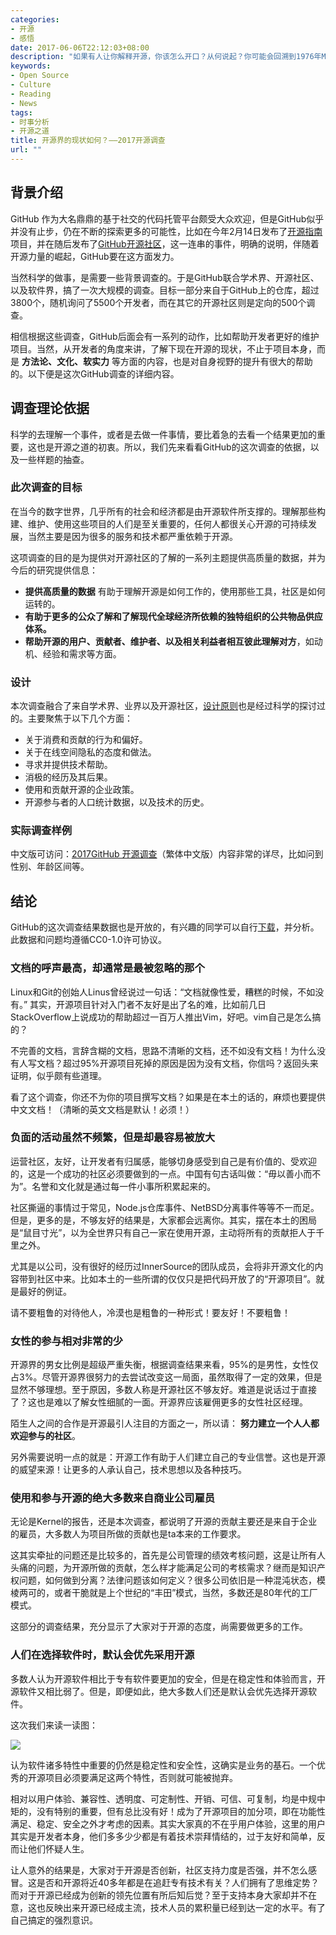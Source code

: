 ```yaml
---
categories:
- 开源
- 感悟
date: 2017-06-06T22:12:03+08:00
description: "如果有人让你解释开源，你该怎么开口？从何说起？你可能会回溯到1976年MIT人工智能实验室方能回答这个问题。那么如果有人问你开源的现状如何？文档齐全吗？女孩的参与多吗？你该怎么回答？幸好，GitHub做了这样一个开放式的调查！供你我评头论足，实在不行，自己再分析一番。"
keywords:
- Open Source
- Culture
- Reading
- News
tags:
- 时事分析
- 开源之道
title: 开源界的现状如何？——2017开源调查
url: ""
---
```

## 背景介绍

GitHub 作为大名鼎鼎的基于社交的代码托管平台颇受大众欢迎，但是GitHub似乎并没有止步，仍在不断的探索更多的可能性，比如在今年2月14日发布了[开源指南](https://ocselected.github.io/open-source-guide/)项目，并在随后发布了[GitHub开源社区](https://github.com/open-source)，这一连串的事件，明确的说明，伴随着开源力量的崛起，GitHub要在这方面发力。

当然科学的做事，是需要一些背景调查的。于是GitHub联合学术界、开源社区、以及软件界，搞了一次大规模的调查。目标一部分来自于GitHub上的仓库，超过3800个，随机询问了5500个开发者，而在其它的开源社区则是定向的500个调查。

相信根据这些调查，GitHub后面会有一系列的动作，比如帮助开发者更好的维护项目。当然，从开发者的角度来讲，了解下现在开源的现状，不止于项目本身，而是 **方法论、文化、软实力** 等方面的内容，也是对自身视野的提升有很大的帮助的。以下便是这次GitHub调查的详细内容。

## 调查理论依据

科学的去理解一个事件，或者是去做一件事情，要比着急的去看一个结果更加的重要，这也是开源之道的初衷。所以，我们先来看看GitHub的这次调查的依据，以及一些样题的抽查。

### 此次调查的目标

在当今的数字世界，几乎所有的社会和经济都是由开源软件所支撑的。理解那些构建、维护、使用这些项目的人们是至关重要的，任何人都很关心开源的可持续发展，当然主要是因为很多的服务和技术都严重依赖于开源。

这项调查的目的是为提供对开源社区的了解的一系列主题提供高质量的数据，并为今后的研究提供信息：

* **提供高质量的数据** 有助于理解开源是如何工作的，使用那些工具，社区是如何运转的。
* **有助于更多的公众了解和了解现代全球经济所依赖的独特组织的公共物品供应体系。**
* **帮助开源的用户、贡献者、维护者、以及相关利益者相互彼此理解对方**，如动机、经验和需求等方面。

### 设计

本次调查融合了来自学术界、业界以及开源社区，[设计原则](https://github.com/github/open-source-survey/blob/master/design-principles.md)也是经过科学的探讨过的。主要聚焦于以下几个方面：

* 关于消费和贡献的行为和偏好。
* 关于在线空间隐私的态度和做法。
* 寻求并提供技术帮助。
* 消极的经历及其后果。
* 使用和贡献开源的企业政策。
* 开源参与者的人口统计数据，以及技术的历史。

### 实际调查样例

中文版可访问：[2017GitHub 开源调查](https://github.com/github/open-source-survey/blob/master/translations/oss-survey-chinese.txt)（繁体中文版）内容非常的详尽，比如问到性别、年龄区间等。

## 结论

GitHub的这次调查结果数据也是开放的，有兴趣的同学可以自行[下载](http://github-images.s3.amazonaws.com/open-source-survey/data_for_public_release.zip)，并分析。此数据和问题均遵循CC0-1.0许可协议。

### 文档的呼声最高，却通常是最被忽略的那个

Linux和Git的创始人Linus曾经说过一句话：“文档就像性爱，糟糕的时候，不如没有。” 其实，开源项目针对入门者不友好是出了名的难，比如前几日StackOverflow上说成功的帮助超过一百万人推出Vim，好吧。vim自己是怎么搞的？

不完善的文档，言辞含糊的文档，思路不清晰的文档，还不如没有文档！为什么没有人写文档？超过95%开源项目死掉的原因是因为没有文档，你信吗？返回头来证明，似乎颇有些道理。

看了这个调查，你还不为你的项目撰写文档？如果是在本土的话的，麻烦也要提供中文文档！（清晰的英文文档是默认！必须！）

### 负面的活动虽然不频繁，但是却最容易被放大

运营社区，友好，让开发者有归属感，能够切身感受到自己是有价值的、受欢迎的，这是一个成功的社区必须要做到的一点。中国有句古话叫做：“毋以善小而不为”。名誉和文化就是通过每一件小事所积累起来的。

社区撕逼的事情过于常见，Node.js仓库事件、NetBSD分离事件等等不一而足。但是，更多的是，不够友好的结果是，大家都会远离你。其实，摆在本土的困局是“鼠目寸光”，以为全世界只有自己一家在使用开源，主动将所有的贡献拒人于千里之外。

尤其是以公司，没有很好的经历过InnerSource的团队成员，会将非开源文化的内容带到社区中来。比如本土的一些所谓的仅仅只是把代码开放了的“开源项目”。就是最好的例证。

请不要粗鲁的对待他人，冷漠也是粗鲁的一种形式！要友好！不要粗鲁！

### 女性的参与相对非常的少

开源界的男女比例是超级严重失衡，根据调查结果来看，95%的是男性，女性仅占3%。尽管开源界很努力的去尝试改变这一局面，虽然取得了一定的效果，但是显然不够理想。至于原因，多数人称是开源社区不够友好。难道是说话过于直接了？这也是难以了解女性细腻的一面。开源界应该雇佣更多的女性社区经理。

陌生人之间的合作是开源最引人注目的方面之一，所以请： **努力建立一个人人都欢迎参与的社区**。

另外需要说明一点的就是：开源工作有助于人们建立自己的专业信誉。这也是开源的威望来源！让更多的人承认自己，技术思想以及各种技巧。

### 使用和参与开源的绝大多数来自商业公司雇员

无论是Kernel的报告，还是本次调查，都说明了开源的贡献主要还是来自于企业的雇员，大多数人为项目所做的贡献也是ta本来的工作要求。

这其实牵扯的问题还是比较多的，首先是公司管理的绩效考核问题，这是让所有人头痛的问题，为开源所做的贡献，怎么样才能满足公司的考核需求？继而是知识产权问题，如何做到分离？法律问题该如何定义？很多公司依旧是一种混沌状态，模棱两可的，或者干脆就是上个世纪的“丰田”模式，当然，多数还是80年代的工厂模式。

这部分的调查结果，充分显示了大家对于开源的态度，尚需要做更多的工作。

### 人们在选择软件时，默认会优先采用开源

多数人认为开源软件相比于专有软件要更加的安全，但是在稳定性和体验而言，开源软件又相比弱了。但是，即便如此，绝大多数人们还是默认会优先选择开源软件。

这次我们来读一读图：

![](https://raw.githubusercontent.com/OCselected/ttoos/master/content/public/open_source_value.png)

认为软件诸多特性中重要的仍然是稳定性和安全性，这确实是业务的基石。一个优秀的开源项目必须要满足这两个特性，否则就可能被抛弃。

相对以用户体验、兼容性、透明度、可定制性、开销、可信、可复制，均是中规中矩的，没有特别的重要，但有总比没有好！成为了开源项目的加分项，即在功能性满足、稳定、安全之外才考虑的因素。其实大家真的不在乎用户体验，这里的用户其实是开发者本身，他们多多少少都是有着技术崇拜情结的，过于友好和简单，反而让他们怀疑人生。

让人意外的结果是，大家对于开源是否创新，社区支持力度是否强，并不怎么感冒。这是否和开源将近40多年都是在追赶专有技术有关？人们拥有了思维定势？而对于开源已经成为创新的领先位置有所后知后觉？至于支持本身大家却并不在意，这也反映出来开源已经成主流，技术人员的累积量已经到达一定的水平。有了自己搞定的强烈意识。
